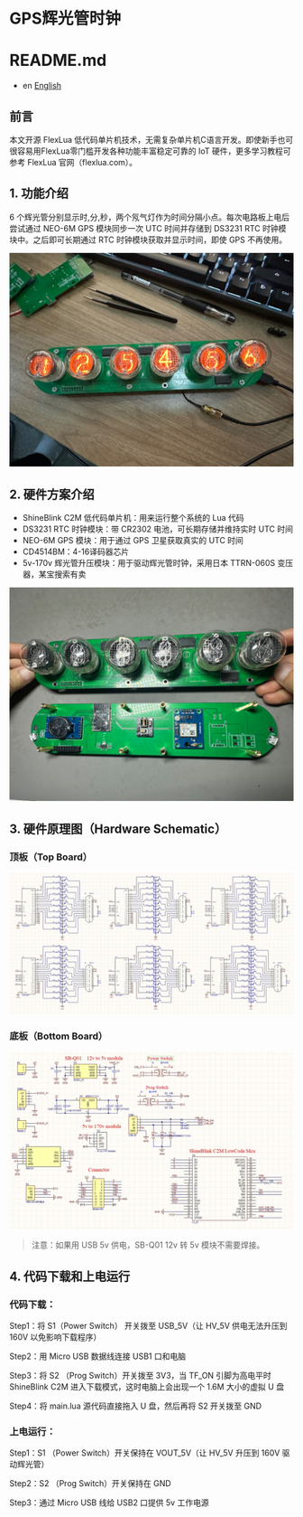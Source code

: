 # GPS辉光管时钟



# README.md

- en [English](README_EN.md)



## 前言

本文开源 FlexLua 低代码单片机技术，无需复杂单片机C语言开发。即使新手也可很容易用FlexLua零门槛开发各种功能丰富稳定可靠的 IoT 硬件，更多学习教程可参考 FlexLua 官网（flexlua.com）。



## 1. 功能介绍

6 个辉光管分别显示时,分,秒，两个氖气灯作为时间分隔小点。每次电路板上电后尝试通过 NEO-6M GPS 模块同步一次 UTC 时间并存储到 DS3231 RTC 时钟模块中。之后即可长期通过 RTC 时钟模块获取并显示时间，即使 GPS 不再使用。



![pic1](img/pic1.jpg)



## 2. 硬件方案介绍

- ShineBlink C2M 低代码单片机：用来运行整个系统的 Lua 代码
- DS3231 RTC 时钟模块：带 CR2302 电池，可长期存储并维持实时 UTC 时间
- NEO-6M GPS 模块：用于通过 GPS 卫星获取真实的 UTC 时间
- CD4514BM：4-16译码器芯片
- 5v-170v 辉光管升压模块：用于驱动辉光管时钟，采用日本 TTRN-060S 变压器，某宝搜索有卖



![pic2](img/pic2.jpg)





## 3. 硬件原理图（Hardware Schematic）



### 顶板（Top Board）

![Sch2](img/Sch2.png)



### 底板（Bottom Board）

![Sch1](img/Sch1.png)



> 注意：如果用 USB 5v 供电，SB-Q01 12v 转 5v 模块不需要焊接。



## 4. 代码下载和上电运行

### 代码下载：

Step1：将 S1（Power Switch） 开关拨至 USB_5V（让 HV_5V 供电无法升压到 160V 以免影响下载程序）

Step2：用 Micro USB 数据线连接 USB1 口和电脑

Step3：将 S2 （Prog Switch）开关拨至 3V3，当 TF_ON 引脚为高电平时 ShineBlink C2M 进入下载模式，这时电脑上会出现一个 1.6M 大小的虚拟 U 盘

Step4：将 main.lua 源代码直接拖入 U 盘，然后再将 S2 开关拨至 GND



### 上电运行：

Step1：S1 （Power Switch）开关保持在 VOUT_5V（让 HV_5V 升压到 160V 驱动辉光管）

Step2：S2 （Prog Switch）开关保持在 GND

Step3：通过 Micro USB 线给 USB2 口提供 5v 工作电源

